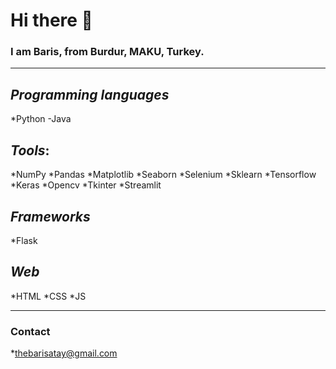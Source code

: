 # Hi there 👋

### I am Baris, from Burdur, MAKU, Turkey.

---

## *Programming languages*
*Python
-Java

## *Tools*: 
*NumPy
*Pandas
*Matplotlib
*Seaborn
*Selenium
*Sklearn
*Tensorflow
*Keras
*Opencv
*Tkinter
*Streamlit

## *Frameworks*
*Flask

## *Web*
*HTML
*CSS
*JS

---

### Contact
*thebarisatay@gmail.com
